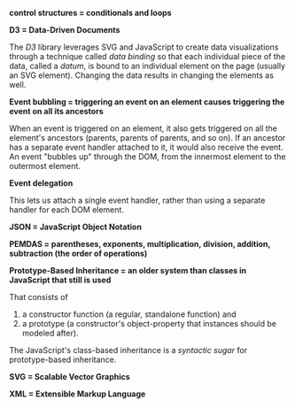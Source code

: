 **control structures = conditionals and loops**

**D3 = Data-Driven Documents**

The *D3* library leverages SVG and JavaScript to create data visualizations
through a technique called *data binding* so that each individual piece of the data, 
called a *datum*, is bound to an individual element on the page (usually an SVG element).
Changing the data results in changing the elements as well.

**Event bubbling = triggering an event on an element causes triggering the event on all its ancestors**

When an event is triggered on an element, 
it also gets triggered on all the element's ancestors (parents, parents of parents, and so on).
If an ancestor has a separate event handler attached to it, it would also receive the event.
An event "bubbles up" through the DOM, from the innermost element to the outermost element.

**Event delegation**

This lets us attach a single event handler, rather than using a separate handler for each DOM element.

**JSON = JavaScript Object Notation**

**PEMDAS = parentheses, exponents, multiplication, division, addition, subtraction (the order of operations)**

**Prototype-Based Inheritance = an older system than classes in JavaScript that still is used**

That consists of 
1) a constructor function (a regular, standalone function) and
2) a prototype (a constructor's object-property that instances should be modeled after).

The JavaScript's class-based inheritance is a *syntactic sugar* for prototype-based inheritance.

**SVG = Scalable Vector Graphics**

**XML = Extensible Markup Language**
